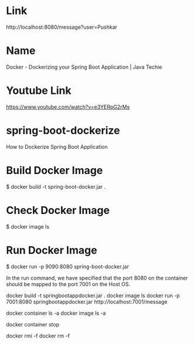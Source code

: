 # Link
http://localhost:8080/message?user=Pushkar

# Name
Docker - Dockerizing your Spring Boot Application | Java Techie

# Youtube Link
https://www.youtube.com/watch?v=e3YERpG2rMs

# spring-boot-dockerize
How to Dockerize Spring Boot Application 

# Build Docker Image 
$ docker build -t spring-boot-docker.jar .

# Check Docker Image 
$ docker image ls

# Run Docker Image 
$ docker run -p 9090:8080 spring-boot-docker.jar

In the run command, we have specified that the port 8080 on the container should be mapped to the port 7001 on the Host OS.

docker build -t springbootappdocker.jar .
docker image ls
docker run -p 7001:8080 springbootappdocker.jar
http://localhost:7001/message

docker container ls -a
docker image ls -a

docker container stop <container-id>

docker rmi -f <image-id>
docker rm -f <container-id>

